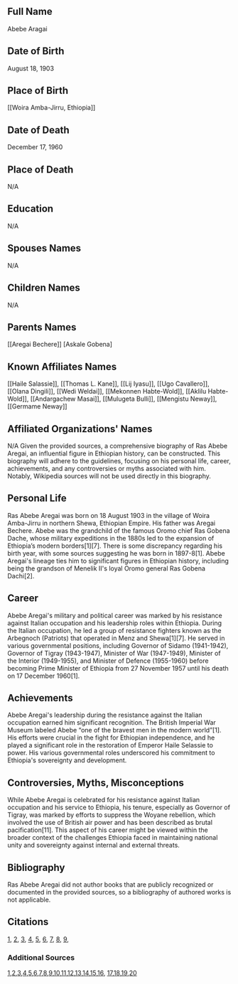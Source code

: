 ## Full Name
Abebe Aragai

## Date of Birth
August 18, 1903

## Place of Birth
[[Woira Amba-Jirru, Ethiopia]]

## Date of Death
December 17, 1960

## Place of Death
N/A

## Education
N/A

## Spouses Names
N/A

## Children Names
N/A

## Parents Names
[[Aregai Bechere]]
[Askale Gobena]

## Known Affiliates Names
[[Haile Salassie]], [[Thomas L. Kane]], [[Lij Iyasu]], [[Ugo Cavallero]], [[Olana Dingili]], [[Wedi Weldai]], [[Mekonnen Habte-Wold]], [[Aklilu Habte-Wold]], [[Andargachew Masai]], [[Mulugeta Bulli]], [[Mengistu Neway]], [[Germame Neway]]

## Affiliated Organizations' Names
N/A
Given the provided sources, a comprehensive biography of Ras Abebe Aregai, an influential figure in Ethiopian history, can be constructed. This biography will adhere to the guidelines, focusing on his personal life, career, achievements, and any controversies or myths associated with him. Notably, Wikipedia sources will not be used directly in this biography.

## Personal Life

Ras Abebe Aregai was born on 18 August 1903 in the village of Woira Amba-Jirru in northern Shewa, Ethiopian Empire. His father was Aregai Bechere. Abebe was the grandchild of the famous Oromo chief Ras Gobena Dache, whose military expeditions in the 1880s led to the expansion of Ethiopia’s modern borders[1][7]. There is some discrepancy regarding his birth year, with some sources suggesting he was born in 1897-8[1]. Abebe Aregai's lineage ties him to significant figures in Ethiopian history, including being the grandson of Menelik II's loyal Oromo general Ras Gobena Dachi[2].

## Career

Abebe Aregai's military and political career was marked by his resistance against Italian occupation and his leadership roles within Ethiopia. During the Italian occupation, he led a group of resistance fighters known as the Arbegnoch (Patriots) that operated in Menz and Shewa[1][7]. He served in various governmental positions, including Governor of Sidamo (1941-1942), Governor of Tigray (1943-1947), Minister of War (1947-1949), Minister of the Interior (1949-1955), and Minister of Defence (1955-1960) before becoming Prime Minister of Ethiopia from 27 November 1957 until his death on 17 December 1960[1].

## Achievements

Abebe Aregai's leadership during the resistance against the Italian occupation earned him significant recognition. The British Imperial War Museum labeled Abebe “one of the bravest men in the modern world”[1]. His efforts were crucial in the fight for Ethiopian independence, and he played a significant role in the restoration of Emperor Haile Selassie to power. His various governmental roles underscored his commitment to Ethiopia's sovereignty and development.

## Controversies, Myths, Misconceptions

While Abebe Aregai is celebrated for his resistance against Italian occupation and his service to Ethiopia, his tenure, especially as Governor of Tigray, was marked by efforts to suppress the Woyane rebellion, which involved the use of British air power and has been described as brutal pacification[11]. This aspect of his career might be viewed within the broader context of the challenges Ethiopia faced in maintaining national unity and sovereignty against internal and external threats.

## Bibliography

Ras Abebe Aregai did not author books that are publicly recognized or documented in the provided sources, so a bibliography of authored works is not applicable.

## Citations
[1](https://www.flickr.com/photos/7132788%40N07/802481153), [2](https://en-academic.com/dic.nsf/enwiki/1272374), [3](https://www.abbayesehaq.com/htm/massacre.htm), [4](https://pdfproc.lib.msu.edu/?file=%2FDMC%2FAfrican+Journals%2Fpdfs%2FInstitue+of+African+Studies+Research+Review%2F1969v6n1%2Fasrv006001003.pdf), [5](https://www.abbayesehaq.com/htm/archives.htm), [6](https://en.sewasew.com/p/abebe-aregai-%28%E1%8A%A0%E1%89%A0%E1%89%A0-%E1%8A%A0%E1%88%A8%E1%8C%8B%E1%8B%AD%29), [7](https://www.theadvocatesforhumanrights.org/Res/oromo_report_2009_color_2%202.pdf), [8](https://www.jstor.org/stable/40545436), [9](https://www.jstor.org/stable/616184),
### Additional Sources
[1](https://en.wikipedia.org/wiki/Abebe_Aregai),[2](https://www.flickr.com/photos/7132788%40N07/802481153),[3](https://en-academic.com/dic.nsf/enwiki/1272374),[4](https://www.abbayesehaq.com/htm/massacre.htm),[5](https://pdfproc.lib.msu.edu/?file=%2FDMC%2FAfrican+Journals%2Fpdfs%2FInstitue+of+African+Studies+Research+Review%2F1969v6n1%2Fasrv006001003.pdf),[6](https://en.wikipedia.org/wiki/File:Abebe-Aregai.jpg),[7](https://en.sewasew.com/p/abebe-aregai-%28%E1%8A%A0%E1%89%A0%E1%89%A0-%E1%8A%A0%E1%88%A8%E1%8C%8B%E1%8B%AD%29),[8](https://www.abbayesehaq.com/htm/archives.htm),[9](https://en.wikipedia.org/wiki/List_of_assassinations_in_Africa),[10](https://www.wikidata.org/wiki/Q318222),[11](https://en-academic.com/dic.nsf/enwiki/602244),[12](https://www.theadvocatesforhumanrights.org/Res/oromo_report_2009_color_2%202.pdf),[13](https://www.jstor.org/stable/40545436),[14](https://en.wikipedia.org/wiki/File:Abebe_Aregai,_Ethiopian_military_commander_and_Prime_minister.jpg),[15](https://www.yumpu.com/en/document/view/33005931/human-rights-in-ethiopia-through-the-eyes-of-the-oromo-diaspora),[16](https://commons.wikimedia.org/wiki/Category:Abebe_Aregai),
[17](https://www.abbayesehaq.com/htm/archives_VII.htm),[18](https://produpedia.org/product/Abebe_Aregai),[19](https://www.wikiwand.com/de/Abebe_Aragai),[20](https://www.jstor.org/stable/616184)